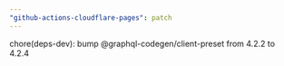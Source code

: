 ```yaml
---
"github-actions-cloudflare-pages": patch
---
```


chore(deps-dev): bump @graphql-codegen/client-preset from 4.2.2 to 4.2.4
